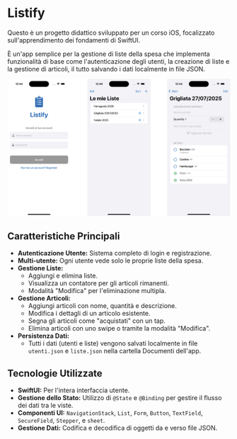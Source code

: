 # Listify 

Questo è un progetto didattico sviluppato per un corso iOS, focalizzato sull'apprendimento dei fondamenti di SwiftUI.

È un'app semplice per la gestione di liste della spesa che implementa funzionalità di base come l'autenticazione degli utenti, la creazione di liste e la gestione di articoli, il tutto salvando i dati localmente in file JSON.

![Listify screenshot](https://github.com/TeoDreams/ListView/blob/main/Screenshot/ListView-screenshot.png)

## Caratteristiche Principali

* **Autenticazione Utente:** Sistema completo di login e registrazione.
* **Multi-utente:** Ogni utente vede solo le proprie liste della spesa. 
* **Gestione Liste:**
    * Aggiungi e elimina liste.
    * Visualizza un contatore per gli articoli rimanenti.
    * Modalità "Modifica" per l'eliminazione multipla.
* **Gestione Articoli:**
    * Aggiungi articoli con nome, quantità e descrizione.
    * Modifica i dettagli di un articolo esistente.
    * Segna gli articoli come "acquistati" con un tap.
    * Elimina articoli con uno swipe o tramite la modalità "Modifica".
* **Persistenza Dati:**
    * Tutti i dati (utenti e liste) vengono salvati localmente in file `utenti.json` e `liste.json` nella cartella Documenti dell'app.

## Tecnologie Utilizzate

* **SwiftUI:** Per l'intera interfaccia utente.
* **Gestione dello Stato:** Utilizzo di `@State` e `@Binding` per gestire il flusso dei dati tra le viste.
* **Componenti UI:** `NavigationStack`, `List`, `Form`, `Button`, `TextField`, `SecureField`, `Stepper`, e `sheet`.
* **Gestione Dati:** Codifica e decodifica di oggetti da e verso file JSON.
